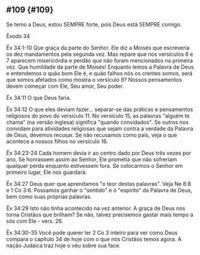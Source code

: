 ## #109 {#109}

Se temo a Deus, estou SEMPRE forte, pois Deus está SEMPRE comigo.

Êxodo 34

Êx 34:1-10 Que graça da parte do Senhor. Ele diz a Moisés que escreveria os dez mandamentos pela segunda vez. Mas repare que nos versículos 6 e 7 aparecem misericórdia e perdão que não foram mencionados na primeira vez. Que humildade da parte de Moisés! Enquanto lemos a Palavra de Deus e entendemos o quão bom Ele é, e quão falhos nós os crentes somos, será que somos afetados como mostra o versículo 8? Nossos pensamentos devem começar com Ele, Seu amor, Seu poder.

Êx 34:11 O que Deus faria.

Êx 34:12 O que eles deviam fazer... separar-se das práticas e pensamentos religiosos do povo do versículo 11\. No versículo 15, as palavras &quot;alguém te chama&quot; (na versão inglesa) significa &quot;quando convidados&quot;. Se outros nos convidam para atividades religiosas que sejam contra a verdade da Palavra de Deus, devemos recusar. Se não recusamos como pais, veja o que acontece a nossos filhos no versículo 16.

Êx 34:23-24 Cada homem devia ir ao centro dado por Deus três vezes por ano. Se honrassem assim ao Senhor, Ele prometia que não sofreriam qualquer perda enquanto estivessem fora. Se colocarmos o Senhor em primeiro lugar, Ele nos guardará.

Êx 34:27 Deus quer que aprendamos &quot;o teor destas palavras&quot;. Veja Ne 8:8 e 1 Co 3:6\. Possamos ganhar o &quot;sentido&quot; e o &quot;espírito&quot; da Palavra de Deus, bem como suas próprias palavras.

Êx 34:29 Isto não tinha acontecido na vez anterior. A graça de Deus nos torna Cristãos que brilham? Se não, talvez precisemos gastar mais tempo a sós com Ele - vers. 28.

Êx 34:30-35 Você pode querer ler 2 Co 3 inteiro para ver como Deus compara o capítulo 34 de hoje com o que nós Cristãos temos agora. A nação Judaica traz hoje o véu sobre sua face.